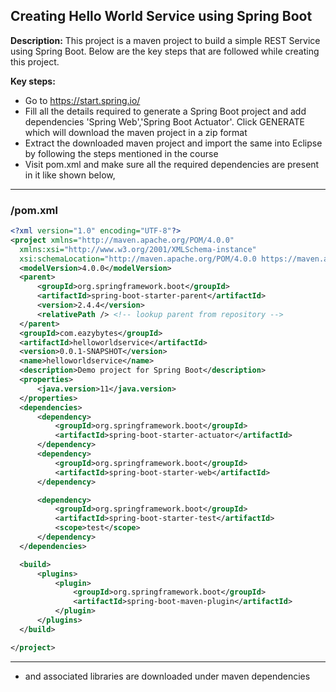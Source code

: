## Creating Hello World Service using Spring Boot

**Description:** This project is a maven project to build a simple REST Service using Spring Boot. Below are the key steps that are followed while creating this project.

**Key steps:**
- Go to https://start.spring.io/
- Fill all the details required to generate a Spring Boot project and add dependencies 'Spring Web','Spring Boot Actuator'. Click GENERATE which will download the maven project in a zip format
- Extract the downloaded maven project and import the same into Eclipse by following the steps mentioned in the course
- Visit pom.xml and make sure all the required dependencies are present in it like shown below,
---
  ### /pom.xml
  ```xml
  <?xml version="1.0" encoding="UTF-8"?>
<project xmlns="http://maven.apache.org/POM/4.0.0"
	xmlns:xsi="http://www.w3.org/2001/XMLSchema-instance"
	xsi:schemaLocation="http://maven.apache.org/POM/4.0.0 https://maven.apache.org/xsd/maven-4.0.0.xsd">
	<modelVersion>4.0.0</modelVersion>
	<parent>
		<groupId>org.springframework.boot</groupId>
		<artifactId>spring-boot-starter-parent</artifactId>
		<version>2.4.4</version>
		<relativePath /> <!-- lookup parent from repository -->
	</parent>
	<groupId>com.eazybytes</groupId>
	<artifactId>helloworldservice</artifactId>
	<version>0.0.1-SNAPSHOT</version>
	<name>helloworldservice</name>
	<description>Demo project for Spring Boot</description>
	<properties>
		<java.version>11</java.version>
	</properties>
	<dependencies>
		<dependency>
			<groupId>org.springframework.boot</groupId>
			<artifactId>spring-boot-starter-actuator</artifactId>
		</dependency>
		<dependency>
			<groupId>org.springframework.boot</groupId>
			<artifactId>spring-boot-starter-web</artifactId>
		</dependency>

		<dependency>
			<groupId>org.springframework.boot</groupId>
			<artifactId>spring-boot-starter-test</artifactId>
			<scope>test</scope>
		</dependency>
	</dependencies>

	<build>
		<plugins>
			<plugin>
				<groupId>org.springframework.boot</groupId>
				<artifactId>spring-boot-maven-plugin</artifactId>
			</plugin>
		</plugins>
	</build>

</project>
```
---

-  and associated libraries are downloaded under maven dependencies
